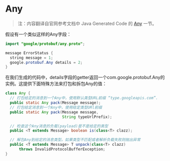 Any
=========

> 注：内容翻译自官网参考文档中 Java Generated Code 的 [Any](https://developers.google.com/protocol-buffers/docs/reference/java-generated#any) 一节。

假设有一个类似这样的Any字段：

```java
import "google/protobuf/any.proto";

message ErrorStatus {
  string message = 1;
  google.protobuf.Any details = 2;
}
```

在我们生成的代码中，details字段的getter返回一个com.google.protobuf.Any的实例。这提供下面特殊方法来打包和拆包Any的值：

```java
class Any {
  // 打包给定的消息到一个Any中，使用默认类型URL前缀 “type.googleapis.com”.
  public static Any pack(Message message);
  // 打包给定消息到一个Any中，使用给定类型URl前缀
  public static Any pack(Message message,
                         String typeUrlPrefix);

  // 检查这个Any消息的负载(payload)是不是给定的类型
  public <T extends Message> boolean is(class<T> clazz);

  // 解包Any到给定的消息类型。如果类型不匹配或者解析负载失败则抛出异常
  public <T extends Message> T unpack(class<T> clazz)
      throws InvalidProtocolBufferException;
}
```
